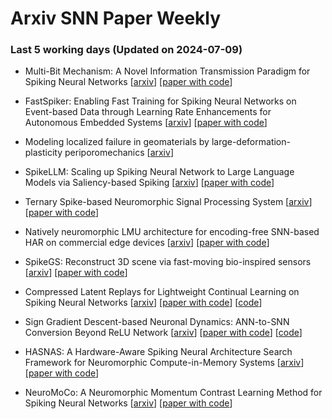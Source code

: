 # Arxiv SNN Paper Weekly


 ### **Last 5 working days (Updated on 2024-07-09)** 


- Multi-Bit Mechanism: A Novel Information Transmission Paradigm for Spiking Neural Networks [[arxiv](https://arxiv.org/abs/2407.05739)] [[paper with code](https://paperswithcode.com/paper/multi-bit-mechanism-a-novel-information)]

- FastSpiker: Enabling Fast Training for Spiking Neural Networks on Event-based Data through Learning Rate Enhancements for Autonomous Embedded Systems [[arxiv](https://arxiv.org/abs/2407.05262)] [[paper with code](https://paperswithcode.com/paper/fastspiker-enabling-fast-training-for-spiking)]

- Modeling localized failure in geomaterials by large-deformation-plasticity periporomechanics [[arxiv](https://arxiv.org/abs/2407.05129)]

- SpikeLLM: Scaling up Spiking Neural Network to Large Language Models via Saliency-based Spiking [[arxiv](https://arxiv.org/abs/2407.04752)] [[paper with code](https://paperswithcode.com/paper/spikellm-scaling-up-spiking-neural-network-to)]

- Ternary Spike-based Neuromorphic Signal Processing System [[arxiv](https://arxiv.org/abs/2407.05310)] [[paper with code](https://paperswithcode.com/paper/ternary-spike-based-neuromorphic-signal)]

- Natively neuromorphic LMU architecture for encoding-free SNN-based HAR on commercial edge devices [[arxiv](https://arxiv.org/abs/2407.04076)] [[paper with code](https://paperswithcode.com/paper/natively-neuromorphic-lmu-architecture-for)]

- SpikeGS: Reconstruct 3D scene via fast-moving bio-inspired sensors [[arxiv](https://arxiv.org/abs/2407.03771)] [[paper with code](https://paperswithcode.com/paper/spikegs-reconstruct-3d-scene-via-fast-moving)]

- Compressed Latent Replays for Lightweight Continual Learning on Spiking Neural Networks [[arxiv](https://arxiv.org/abs/2407.03111)] [[paper with code](https://paperswithcode.com/paper/compressed-latent-replays-for-lightweight)] [[code](https://github.com/dequino/spiking-compressed-continual-learning)]

- Sign Gradient Descent-based Neuronal Dynamics: ANN-to-SNN Conversion Beyond ReLU Network [[arxiv](https://arxiv.org/abs/2407.01645)] [[paper with code](https://paperswithcode.com/paper/sign-gradient-descent-based-neuronal-dynamics)] [[code](https://github.com/snuhcs/snn_signgd)]

- HASNAS: A Hardware-Aware Spiking Neural Architecture Search Framework for Neuromorphic Compute-in-Memory Systems [[arxiv](https://arxiv.org/abs/2407.00641)] [[paper with code](https://paperswithcode.com/paper/hasnas-a-hardware-aware-spiking-neural)]

- NeuroMoCo: A Neuromorphic Momentum Contrast Learning Method for Spiking Neural Networks [[arxiv](https://arxiv.org/abs/2406.06305)] [[paper with code](https://paperswithcode.com/paper/neuromoco-a-neuromorphic-momentum-contrast)]


